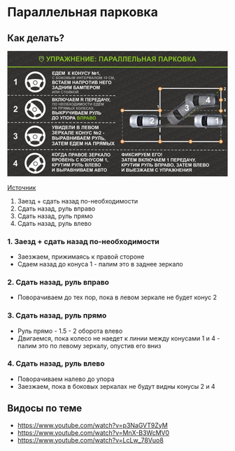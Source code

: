 # Параллельная парковка

## Как делать?


![img.png](Parallel_Parking.png)

[Источник](https://remont-avto.info/parallelnaya-parkovka-zadnim-xodom-poshagovaya-instrukciya/)

1. Заезд + сдать назад по-необходимости
2. Сдать назад, руль вправо
3. Сдать назад, руль прямо
4. Сдать назад, руль влево

### 1. Заезд + сдать назад по-необходимости

- Заезжаем, прижимаясь к правой стороне
- Сдаем назад до конуса 1 - палим это в заднее зеркало

### 2. Сдать назад, руль вправо

- Поворачиваем до тех пор, пока в левом зеркале не будет конус 2

### 3. Сдать назад, руль прямо

- Руль прямо - 1.5 - 2 оборота влево
- Двигаемся, пока колесо не наедет к линии между конусами 1 и 4 - палим это по левому зеркалу, опустив его вниз

### 4. Сдать назад, руль влево

- Поворачиваем налево до упора
- Заезжаем, пока в боковых зеркалах не будут видны конусы 2 и 4

## Видосы по теме

- https://www.youtube.com/watch?v=p3NaGVT9ZyM
- https://www.youtube.com/watch?v=MnX-B3WcMV0
- https://www.youtube.com/watch?v=LcLw_78Vuo8
